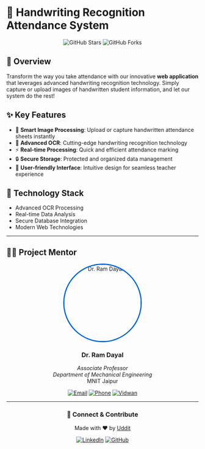 # 📝 Handwriting Recognition Attendance System

<div align="center">

![GitHub Stars](https://img.shields.io/github/stars/UDDITwork?style=for-the-badge)
![GitHub Forks](https://img.shields.io/github/forks/UDDITwork?style=for-the-badge)

</div>

## 🎯 Overview

Transform the way you take attendance with our innovative **web application** that leverages advanced handwriting recognition technology. Simply capture or upload images of handwritten student information, and let our system do the rest!

## ✨ Key Features

- 📸 **Smart Image Processing**: Upload or capture handwritten attendance sheets instantly
- 🤖 **Advanced OCR**: Cutting-edge handwriting recognition technology
- ⚡ **Real-time Processing**: Quick and efficient attendance marking
- 🔒 **Secure Storage**: Protected and organized data management
- 🎨 **User-friendly Interface**: Intuitive design for seamless teacher experience

## 🌟 Technology Stack

- Advanced OCR Processing
- Real-time Data Analysis
- Secure Database Integration
- Modern Web Technologies

---

## 👨‍🏫 Project Mentor

<div align="center">
  <img src="https://mnit.ac.in/PortalProfile/images/faculty/mnitjas280.jpg" alt="Dr. Ram Dayal" style="border-radius: 50%; width: 200px; height: 200px; object-fit: cover; border: 3px solid #0066cc;">

### **Dr. Ram Dayal**
  
*Associate Professor*  
*Department of Mechanical Engineering*  
MNIT Jaipur

[![Email](https://img.shields.io/badge/Email-ramdayal.mech%40mnit.ac.in-blue?style=flat-square&logo=gmail)](mailto:ramdayal.mech@mnit.ac.in)
[![Phone](https://img.shields.io/badge/Phone-09782616007-green?style=flat-square&logo=phone)](tel:09782616007)
[![Vidwan](https://img.shields.io/badge/Vidwan-Profile-orange?style=flat-square)](https://vidwan.inflibnet.ac.in/profile/108911)

</div>

---

<div align="center">

### 🤝 Connect & Contribute

Made with ❤️ by [Uddit](https://github.com/UDDITwork)

[![LinkedIn](https://img.shields.io/badge/LinkedIn-Connect-blue?style=for-the-badge&logo=linkedin)](https://linkedin.com/in/udditlord-)
[![GitHub](https://img.shields.io/badge/GitHub-Follow-black?style=for-the-badge&logo=github)](https://github.com/UDDITwork)

</div>
